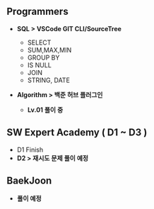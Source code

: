 ## Programmers

- **SQL  >  VSCode GIT CLI/SourceTree**
  -   SELECT
  -   SUM,MAX,MIN
  -   GROUP BY
  -   IS NULL
  -   JOIN
  -   STRING, DATE
 
- **Algorithm  >  백준 허브 플러그인**
  - **Lv.01 풀이 중**
  
## SW Expert Academy ( D1 ~ D3 )

-   D1 Finish
-   **D2  >  재시도 문제 풀이 예정**

## BaekJoon
- **풀이 예정**
